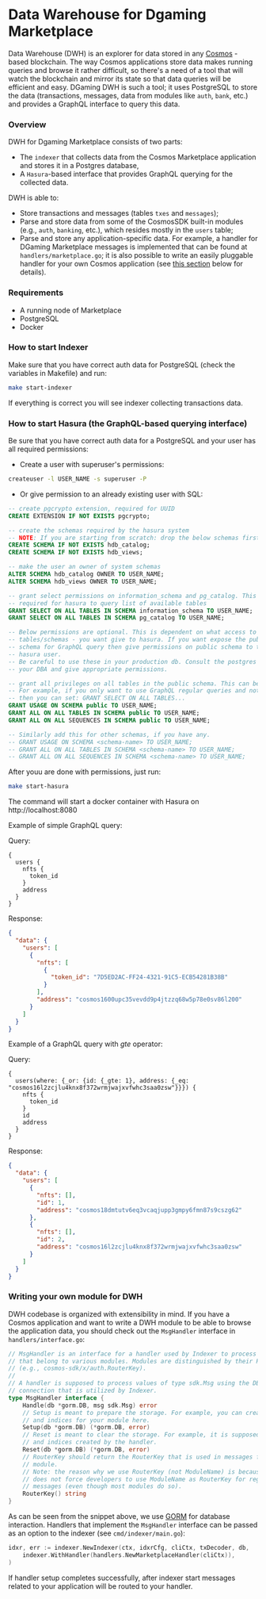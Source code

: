 # Data Warehouse for Dgaming Marketplace

Data Warehouse (DWH) is an explorer for data stored in any [Cosmos](https://github.com/cosmos/cosmos-sdk) -based blockchain. The way Cosmos applications store data makes running queries and browse it rather difficult, so there's a need of a tool that will watch the blockchain and mirror its state so that data queries will be efficient and easy. DGaming DWH is such a tool; it uses PostgreSQL to store the data (transactions, messages, data from modules like `auth`, `bank`, etc.) and provides a GraphQL interface to query this data.

### Overview

DWH for Dgaming Marketplace consists of two parts:

* The `indexer` that collects data from the Cosmos Marketplace application and stores it in a Postgres database,
* A `Hasura`-based interface that provides GraphQL querying for the collected data.

DWH is able to:
* Store transactions and messages (tables `txes` and `messages`);
* Parse and store data from some of the CosmosSDK built-in modules (e.g., `auth`, `banking`, etc.), which resides mostly in the `users` table;
* Parse and store any application-specific data. For example, a handler for DGaming Marketplace messages is implemented that can be found at `handlers/marketplace.go`; it is also possible to write an easily pluggable handler for your own Cosmos application (see [this section](#writing-your-own-module-for-dwh) below for details).  

### Requirements
* A running node of Marketplace
* PostgreSQL
* Docker

### How to start Indexer

Make sure that you have correct auth data for PostgreSQL (check the variables in Makefile) and run:

```bash
make start-indexer
```

If everything is correct you will see indexer collecting transactions data.


### How to start Hasura (the GraphQL-based querying interface)

Be sure that you have correct auth data for a PostgreSQL and your user has all required permissions:

* Create a user with superuser's permissions:
```bash
createuser -l USER_NAME -s superuser -P
```

* Or give permission to an already existing user with SQL:
```sql
-- create pgcrypto extension, required for UUID
CREATE EXTENSION IF NOT EXISTS pgcrypto;

-- create the schemas required by the hasura system
-- NOTE: If you are starting from scratch: drop the below schemas first, if they exist.
CREATE SCHEMA IF NOT EXISTS hdb_catalog;
CREATE SCHEMA IF NOT EXISTS hdb_views;

-- make the user an owner of system schemas
ALTER SCHEMA hdb_catalog OWNER TO USER_NAME;
ALTER SCHEMA hdb_views OWNER TO USER_NAME;

-- grant select permissions on information_schema and pg_catalog. This is
-- required for hasura to query list of available tables
GRANT SELECT ON ALL TABLES IN SCHEMA information_schema TO USER_NAME;
GRANT SELECT ON ALL TABLES IN SCHEMA pg_catalog TO USER_NAME;

-- Below permissions are optional. This is dependent on what access to your
-- tables/schemas - you want give to hasura. If you want expose the public
-- schema for GraphQL query then give permissions on public schema to the
-- hasura user.
-- Be careful to use these in your production db. Consult the postgres manual or
-- your DBA and give appropriate permissions.

-- grant all privileges on all tables in the public schema. This can be customised:
-- For example, if you only want to use GraphQL regular queries and not mutations,
-- then you can set: GRANT SELECT ON ALL TABLES...
GRANT USAGE ON SCHEMA public TO USER_NAME;
GRANT ALL ON ALL TABLES IN SCHEMA public TO USER_NAME;
GRANT ALL ON ALL SEQUENCES IN SCHEMA public TO USER_NAME;

-- Similarly add this for other schemas, if you have any.
-- GRANT USAGE ON SCHEMA <schema-name> TO USER_NAME;
-- GRANT ALL ON ALL TABLES IN SCHEMA <schema-name> TO USER_NAME;
-- GRANT ALL ON ALL SEQUENCES IN SCHEMA <schema-name> TO USER_NAME;
```

After youu are done with permissions, just run:

```bash
make start-hasura
```

The command will start a docker container with Hasura on http://localhost:8080

Example of simple GraphQL query:

Query:
```
{
  users {
    nfts {
      token_id
    }
    address
  }
}

```
Response:
```json
{
  "data": {
    "users": [
      {
        "nfts": [
          {
            "token_id": "7D5ED2AC-FF24-4321-91C5-ECB54281B38B"
          }
        ],
        "address": "cosmos1600upc35vevdd9p4jtzzq68w5p78e0sv86l200"
      }
    ]
  }
}
```

Example of a GraphQL query with *gte* operator:

Query:

```
{
  users(where: {_or: {id: {_gte: 1}, address: {_eq: "cosmos16l2zcjlu4knx8f372wrmjwajxvfwhc3saa0zsw"}}}) {
    nfts {
      token_id
    }
    id
    address
  }
}
```

Response:

```json
{
  "data": {
    "users": [
      {
        "nfts": [],
        "id": 1,
        "address": "cosmos18dmtutv6eq3vcaqjupp3gmpy6fmn87s9cszg62"
      },
      {
        "nfts": [],
        "id": 2,
        "address": "cosmos16l2zcjlu4knx8f372wrmjwajxvfwhc3saa0zsw"
      }
    ]
  }
}
```

### Writing your own module for DWH

DWH codebase is organized with extensibility in mind. If you have a Cosmos application and want to write a DWH module to be able to browse the application data, you should check out the `MsgHandler` interface in `handlers/interface.go`:

```go
// MsgHandler is an interface for a handler used by Indexer to process messages
// that belong to various modules. Modules are distinguished by their RouterKey
// (e.g., cosmos-sdk/x/auth.RouterKey).
//
// A handler is supposed to process values of type sdk.Msg using the DB
// connection that is utilized by Indexer.
type MsgHandler interface {
	Handle(db *gorm.DB, msg sdk.Msg) error
	// Setup is meant to prepare the storage. For example, you can create necessary tables
	// and indices for your module here.
	Setup(db *gorm.DB) (*gorm.DB, error)
	// Reset is meant to clear the storage. For example, it is supposed to drop any tables
	// and indices created by the handler.
	Reset(db *gorm.DB) (*gorm.DB, error)
	// RouterKey should return the RouterKey that is used in messages for handler's
	// module.
	// Note: the reason why we use RouterKey (not ModuleName) is because CosmosSDK
	// does not force developers to use ModuleName as RouterKey for registered
	// messages (even though most modules do so).
	RouterKey() string
}
```

As can be seen from the snippet above, we use [GORM](https://github.com/jinzhu/gorm) for database interaction. Handlers that implement the `MsgHandler` interface can be passed as an option to the indexer (see `cmd/indexer/main.go`):

```go
idxr, err := indexer.NewIndexer(ctx, idxrCfg, cliCtx, txDecoder, db,
	indexer.WithHandler(handlers.NewMarketplaceHandler(cliCtx)),
)
```

If handler setup completes successfully, after indexer start messages related to your application will be routed to your handler.
